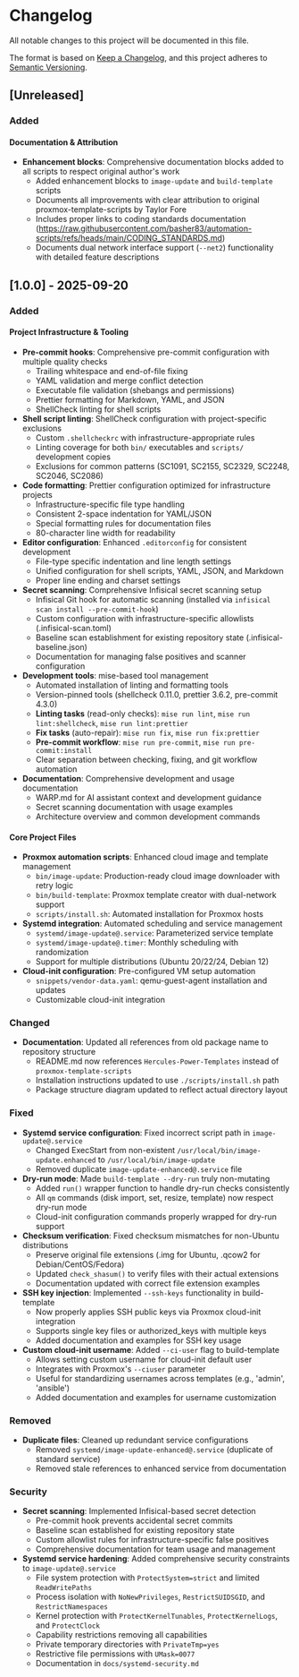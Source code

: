 # Changelog

All notable changes to this project will be documented in this file.

The format is based on [Keep a Changelog](https://keepachangelog.com/en/1.0.0/), and this project adheres to [Semantic Versioning](https://semver.org/spec/v2.0.0.html).

## [Unreleased]

### Added

#### Documentation & Attribution

- **Enhancement blocks**: Comprehensive documentation blocks added to all scripts to respect original author's work
  - Added enhancement blocks to `image-update` and `build-template` scripts
  - Documents all improvements with clear attribution to original proxmox-template-scripts by Taylor Fore
  - Includes proper links to coding standards documentation (https://raw.githubusercontent.com/basher83/automation-scripts/refs/heads/main/CODING_STANDARDS.md)
  - Documents dual network interface support (`--net2`) functionality with detailed feature descriptions

## [1.0.0] - 2025-09-20

### Added

#### Project Infrastructure & Tooling

- **Pre-commit hooks**: Comprehensive pre-commit configuration with multiple quality checks
  - Trailing whitespace and end-of-file fixing
  - YAML validation and merge conflict detection
  - Executable file validation (shebangs and permissions)
  - Prettier formatting for Markdown, YAML, and JSON
  - ShellCheck linting for shell scripts
- **Shell script linting**: ShellCheck configuration with project-specific exclusions
  - Custom `.shellcheckrc` with infrastructure-appropriate rules
  - Linting coverage for both `bin/` executables and `scripts/` development copies
  - Exclusions for common patterns (SC1091, SC2155, SC2329, SC2248, SC2046, SC2086)
- **Code formatting**: Prettier configuration optimized for infrastructure projects
  - Infrastructure-specific file type handling
  - Consistent 2-space indentation for YAML/JSON
  - Special formatting rules for documentation files
  - 80-character line width for readability
- **Editor configuration**: Enhanced `.editorconfig` for consistent development
  - File-type specific indentation and line length settings
  - Unified configuration for shell scripts, YAML, JSON, and Markdown
  - Proper line ending and charset settings
- **Secret scanning**: Comprehensive Infisical secret scanning setup
  - Infisical Git hook for automatic scanning (installed via `infisical scan install --pre-commit-hook`)
  - Custom configuration with infrastructure-specific allowlists (.infisical-scan.toml)
  - Baseline scan establishment for existing repository state (.infisical-baseline.json)
  - Documentation for managing false positives and scanner configuration
- **Development tools**: mise-based tool management
  - Automated installation of linting and formatting tools
  - Version-pinned tools (shellcheck 0.11.0, prettier 3.6.2, pre-commit 4.3.0)
  - **Linting tasks** (read-only checks): `mise run lint`, `mise run lint:shellcheck`, `mise run lint:prettier`
  - **Fix tasks** (auto-repair): `mise run fix`, `mise run fix:prettier`
  - **Pre-commit workflow**: `mise run pre-commit`, `mise run pre-commit:install`
  - Clear separation between checking, fixing, and git workflow automation
- **Documentation**: Comprehensive development and usage documentation
  - WARP.md for AI assistant context and development guidance
  - Secret scanning documentation with usage examples
  - Architecture overview and common development commands

#### Core Project Files

- **Proxmox automation scripts**: Enhanced cloud image and template management
  - `bin/image-update`: Production-ready cloud image downloader with retry logic
  - `bin/build-template`: Proxmox template creator with dual-network support
  - `scripts/install.sh`: Automated installation for Proxmox hosts
- **Systemd integration**: Automated scheduling and service management
  - `systemd/image-update@.service`: Parameterized service template
  - `systemd/image-update@.timer`: Monthly scheduling with randomization
  - Support for multiple distributions (Ubuntu 20/22/24, Debian 12)
- **Cloud-init configuration**: Pre-configured VM setup automation
  - `snippets/vendor-data.yaml`: qemu-guest-agent installation and updates
  - Customizable cloud-init integration

### Changed

- **Documentation**: Updated all references from old package name to repository structure
  - README.md now references `Hercules-Power-Templates` instead of `proxmox-template-scripts`
  - Installation instructions updated to use `./scripts/install.sh` path
  - Package structure diagram updated to reflect actual directory layout

### Fixed

- **Systemd service configuration**: Fixed incorrect script path in `image-update@.service`
  - Changed ExecStart from non-existent `/usr/local/bin/image-update.enhanced` to `/usr/local/bin/image-update`
  - Removed duplicate `image-update-enhanced@.service` file
- **Dry-run mode**: Made `build-template --dry-run` truly non-mutating
  - Added `run()` wrapper function to handle dry-run checks consistently
  - All `qm` commands (disk import, set, resize, template) now respect dry-run mode
  - Cloud-init configuration commands properly wrapped for dry-run support
- **Checksum verification**: Fixed checksum mismatches for non-Ubuntu distributions
  - Preserve original file extensions (.img for Ubuntu, .qcow2 for Debian/CentOS/Fedora)
  - Updated `check_shasum()` to verify files with their actual extensions
  - Documentation updated with correct file extension examples
- **SSH key injection**: Implemented `--ssh-keys` functionality in build-template
  - Now properly applies SSH public keys via Proxmox cloud-init integration
  - Supports single key files or authorized_keys with multiple keys
  - Added documentation and examples for SSH key usage
- **Custom cloud-init username**: Added `--ci-user` flag to build-template
  - Allows setting custom username for cloud-init default user
  - Integrates with Proxmox's `--ciuser` parameter
  - Useful for standardizing usernames across templates (e.g., 'admin', 'ansible')
  - Added documentation and examples for username customization

### Removed

- **Duplicate files**: Cleaned up redundant service configurations
  - Removed `systemd/image-update-enhanced@.service` (duplicate of standard service)
  - Removed stale references to enhanced service from documentation

### Security

- **Secret scanning**: Implemented Infisical-based secret detection
  - Pre-commit hook prevents accidental secret commits
  - Baseline scan established for existing repository state
  - Custom allowlist rules for infrastructure-specific false positives
  - Comprehensive documentation for team usage and management
- **Systemd service hardening**: Added comprehensive security constraints to `image-update@.service`
  - File system protection with `ProtectSystem=strict` and limited `ReadWritePaths`
  - Process isolation with `NoNewPrivileges`, `RestrictSUIDSGID`, and `RestrictNamespaces`
  - Kernel protection with `ProtectKernelTunables`, `ProtectKernelLogs`, and `ProtectClock`
  - Capability restrictions removing all capabilities
  - Private temporary directories with `PrivateTmp=yes`
  - Restrictive file permissions with `UMask=0077`
  - Documentation in `docs/systemd-security.md`
